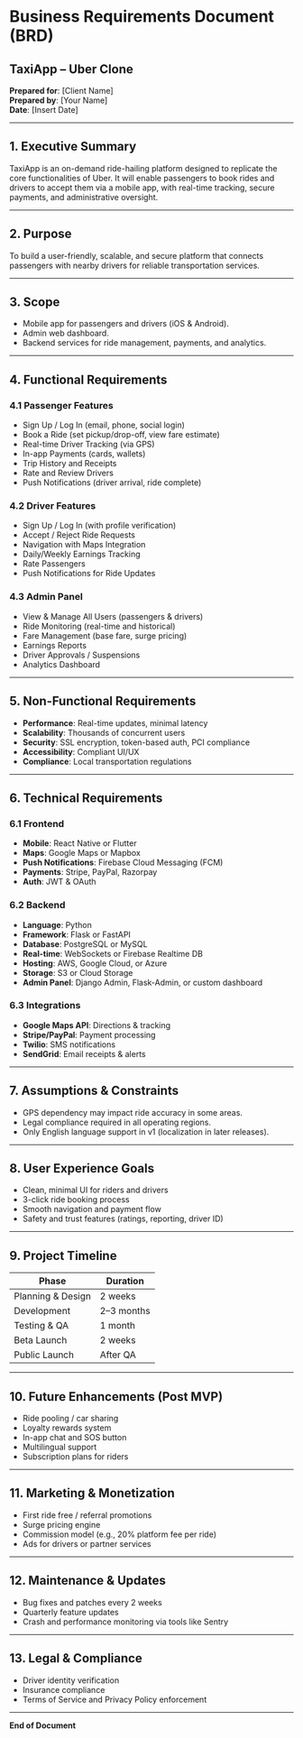 # Business Requirements Document (BRD)  
## TaxiApp – Uber Clone  

**Prepared for**: [Client Name]  
**Prepared by**: [Your Name]  
**Date**: [Insert Date]  

---

## 1. Executive Summary

TaxiApp is an on-demand ride-hailing platform designed to replicate the core functionalities of Uber. It will enable passengers to book rides and drivers to accept them via a mobile app, with real-time tracking, secure payments, and administrative oversight.

---

## 2. Purpose

To build a user-friendly, scalable, and secure platform that connects passengers with nearby drivers for reliable transportation services.

---

## 3. Scope

- Mobile app for passengers and drivers (iOS & Android).
- Admin web dashboard.
- Backend services for ride management, payments, and analytics.

---

## 4. Functional Requirements

### 4.1 Passenger Features

- Sign Up / Log In (email, phone, social login)
- Book a Ride (set pickup/drop-off, view fare estimate)
- Real-time Driver Tracking (via GPS)
- In-app Payments (cards, wallets)
- Trip History and Receipts
- Rate and Review Drivers
- Push Notifications (driver arrival, ride complete)

### 4.2 Driver Features

- Sign Up / Log In (with profile verification)
- Accept / Reject Ride Requests
- Navigation with Maps Integration
- Daily/Weekly Earnings Tracking
- Rate Passengers
- Push Notifications for Ride Updates

### 4.3 Admin Panel

- View & Manage All Users (passengers & drivers)
- Ride Monitoring (real-time and historical)
- Fare Management (base fare, surge pricing)
- Earnings Reports
- Driver Approvals / Suspensions
- Analytics Dashboard

---

## 5. Non-Functional Requirements

- **Performance**: Real-time updates, minimal latency
- **Scalability**: Thousands of concurrent users
- **Security**: SSL encryption, token-based auth, PCI compliance
- **Accessibility**: Compliant UI/UX
- **Compliance**: Local transportation regulations

---

## 6. Technical Requirements

### 6.1 Frontend

- **Mobile**: React Native or Flutter
- **Maps**: Google Maps or Mapbox
- **Push Notifications**: Firebase Cloud Messaging (FCM)
- **Payments**: Stripe, PayPal, Razorpay
- **Auth**: JWT & OAuth

### 6.2 Backend

- **Language**: Python
- **Framework**: Flask or FastAPI
- **Database**: PostgreSQL or MySQL
- **Real-time**: WebSockets or Firebase Realtime DB
- **Hosting**: AWS, Google Cloud, or Azure
- **Storage**: S3 or Cloud Storage
- **Admin Panel**: Django Admin, Flask-Admin, or custom dashboard

### 6.3 Integrations

- **Google Maps API**: Directions & tracking
- **Stripe/PayPal**: Payment processing
- **Twilio**: SMS notifications
- **SendGrid**: Email receipts & alerts

---

## 7. Assumptions & Constraints

- GPS dependency may impact ride accuracy in some areas.
- Legal compliance required in all operating regions.
- Only English language support in v1 (localization in later releases).

---

## 8. User Experience Goals

- Clean, minimal UI for riders and drivers
- 3-click ride booking process
- Smooth navigation and payment flow
- Safety and trust features (ratings, reporting, driver ID)

---

## 9. Project Timeline

| Phase                   | Duration     |
|------------------------|--------------|
| Planning & Design      | 2 weeks      |
| Development            | 2–3 months   |
| Testing & QA           | 1 month      |
| Beta Launch            | 2 weeks      |
| Public Launch          | After QA     |

---

## 10. Future Enhancements (Post MVP)

- Ride pooling / car sharing
- Loyalty rewards system
- In-app chat and SOS button
- Multilingual support
- Subscription plans for riders

---

## 11. Marketing & Monetization

- First ride free / referral promotions
- Surge pricing engine
- Commission model (e.g., 20% platform fee per ride)
- Ads for drivers or partner services

---

## 12. Maintenance & Updates

- Bug fixes and patches every 2 weeks
- Quarterly feature updates
- Crash and performance monitoring via tools like Sentry

---

## 13. Legal & Compliance

- Driver identity verification
- Insurance compliance
- Terms of Service and Privacy Policy enforcement

---

**End of Document**

